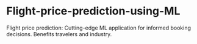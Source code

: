 # Flight-price-prediction-using-ML
Flight price prediction: Cutting-edge ML application for informed booking decisions. Benefits travelers and industry.
